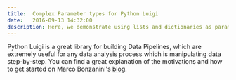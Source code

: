 ```yaml
---
title:  Complex Parameter types for Python Luigi
date:   2016-09-13 14:32:00
description: Here, we demonstrate using lists and dictionaries as parameters for our Data Pipeline that detect anomalous numbers found in a directory of files.
---
```


Python Luigi is a great library for building Data Pipelines, which are extremely useful for any data analysis process which is manipulating data step-by-step. You can find a great explanation of the motivations and how to get started on Marco Bonzanini's [blog][bonza-pipe].



[bonza-pipe]: https://marcobonzanini.com/2015/10/24/building-data-pipelines-with-python-and-luigi/
